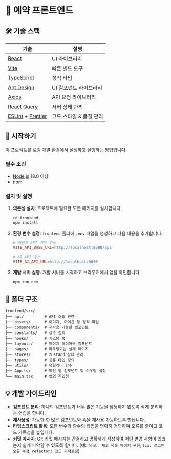 # 💊 예약 프론트엔드

## 🛠️ 기술 스택

| 기술                                                             | 설명                    |
| ---------------------------------------------------------------- | ----------------------- |
| [React](https://reactjs.org/)                                    | UI 라이브러리           |
| [Vite](https://vitejs.dev/)                                      | 빠른 빌드 도구          |
| [TypeScript](https://www.typescriptlang.org/)                    | 정적 타입               |
| [Ant Design](https://ant.design/)                                | UI 컴포넌트 라이브러리  |
| [Axios](https://axios-http.com/)                                 | API 요청 라이브러리     |
| [React Query](https://tanstack.com/query/latest)                 | 서버 상태 관리          |
| [ESLint](https://eslint.org/) + [Prettier](https://prettier.io/) | 코드 스타일 & 품질 관리 |

## 🚀 시작하기

이 프로젝트를 로컬 개발 환경에서 설정하고 실행하는 방법입니다.

### 필수 조건

- [Node.js](https://nodejs.org/ko/) 18.0 이상
- [npm](https://www.npmjs.com/)

### 설치 및 실행

1.  **의존성 설치**: 프로젝트에 필요한 모든 패키지를 설치합니다.

    ```bash
    cd frontend
    npm install
    ```

2.  **환경 변수 설정**: `frontend` 폴더에 `.env` 파일을 생성하고 다음 내용을 추가합니다.

    ```ini
    # 백엔드 API 기본 주소
    VITE_API_BASE_URL=http://localhost:8080/api

    # AI API 주소
    VITE_AI_API_URL=http://localhost:5000
    ```

3.  **개발 서버 실행**: 개발 서버를 시작하고 브라우저에서 앱을 확인합니다.

    ```bash
    npm run dev
    ```

## 📁 폴더 구조

```
frontend/src/
├── api/         # API 호출 관련
├── assets/      # 이미지, 아이콘 등 정적 파일
├── components/  # 재사용 가능한 컴포넌트
├── constants/   # 상수 정의
├── hooks/       # 커스텀 훅
├── layouts/     # 페이지 레이아웃 컴포넌트
├── pages/       # 라우팅되는 실제 페이지
├── stores/      # zustand 상태 관리
├── types/       # 공통 타입 정의
├── utils/       # 유틸리티 함수
├── App.tsx      # 메인 앱 컴포넌트 및 라우팅 설정
└── main.tsx     # 앱의 진입점
```

## 💡 개발 가이드라인

- **컴포넌트 분리**: 하나의 컴포넌트가 너무 많은 기능을 담당하지 않도록 작게 분리하는 연습을 합니다.
- **재사용성**: 가능한 한 많은 컴포넌트와 훅을 재사용 가능하도록 만듭니다.
- **타입스크립트 활용**: 모든 변수와 함수의 타입을 명확히 정의하여 오류를 줄이고 코드 가독성을 높입니다.
- **커밋 메시지**: Git 커밋 메시지는 간결하고 명확하게 작성하여 어떤 변경 사항이 있었는지 쉽게 파악할 수 있도록 합니다. (예: `feat: 재고 목록 페이지 구현`, `fix: 로그인 오류 수정`, `refactor: 코드 리팩토링`)
